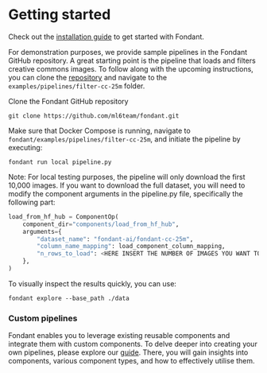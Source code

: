 # Getting started

Check out the [installation guide](installation.md) to get started with Fondant.

For demonstration purposes, we provide sample pipelines in the Fondant GitHub repository. A great starting point is the pipeline that loads and filters creative commons images. To follow along with the upcoming instructions, you can clone the [repository](https://github.com/ml6team/fondant) and navigate to the `examples/pipelines/filter-cc-25m` folder.

Clone the Fondant GitHub repository

```
git clone https://github.com/ml6team/fondant.git
```

Make sure that Docker Compose is running, navigate to `fondant/examples/pipelines/filter-cc-25m`, and initiate the pipeline by executing:

```
fondant run local pipeline.py
```

Note: For local testing purposes, the pipeline will only download the first 10,000 images. If you want to download the full dataset, you will need to modify the component arguments in the pipeline.py file, specifically the following part:

```python
load_from_hf_hub = ComponentOp(
    component_dir="components/load_from_hf_hub",
    arguments={
        "dataset_name": "fondant-ai/fondant-cc-25m",
        "column_name_mapping": load_component_column_mapping,
        "n_rows_to_load": <HERE INSERT THE NUMBER OF IMAGES YOU WANT TO DOWNLOAD>
    },
)
```

To visually inspect the results quickly, you can use:

```
fondant explore --base_path ./data
```

### Custom pipelines

Fondant enables you to leverage existing reusable components and integrate them with custom components. 
To delve deeper into creating your own pipelines, please explore our [guide](build_a_simple_pipeline.md).
There, you will gain insights into components, various component types, and how to effectively utilise them.
